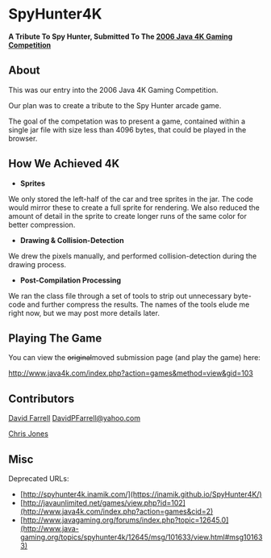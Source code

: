 SpyHunter4K
===========

**A Tribute To Spy Hunter, Submitted To The [2006 Java 4K Gaming Competition](http://www.java4k.com/index.php?action=games&cid=2)**

About
-----

This was our entry into the 2006 Java 4K Gaming Competition.

Our plan was to create a tribute to the Spy Hunter arcade game.

The goal of the competation was to present a game, contained within a single jar file with size less than 4096 bytes, that could be played in the browser.


How We Achieved 4K
------------------

* **Sprites**

We only stored the left-half of the car and tree sprites in the jar.  The code would mirror these to create a full sprite for rendering.  We also reduced the amount of detail in the sprite to create longer runs of the same color for better compression.

* **Drawing & Collision-Detection**

We drew the pixels manually, and performed collision-detection during the drawing process.

* **Post-Compilation Processing**

We ran the class file through a set of tools to strip out unnecessary byte-code and further compress the results.   The names of the tools elude me right now, but we may post more details later.


Playing The Game
----------------

You can view the ~~original~~moved submission page (and play the game) here:

http://www.java4k.com/index.php?action=games&method=view&gid=103


Contributors
------------

[David Farrell](https://github.com/iNamik) <DavidPFarrell@yahoo.com>

[Chris Jones](https://github.com/cajurabi)

Misc
----

Deprecated URLs:

* [http://spyhunter4k.inamik.com/](https://inamik.github.io/SpyHunter4K/)
* [http://javaunlimited.net/games/view.php?id=102](http://www.java4k.com/index.php?action=games&cid=2)
* [http://www.javagaming.org/forums/index.php?topic=12645.0](http://www.java-gaming.org/topics/spyhunter4k/12645/msg/101633/view.html#msg101633)

